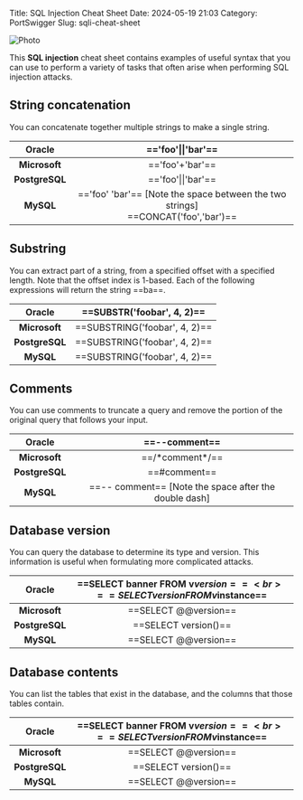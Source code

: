 Title: SQL Injection Cheat Sheet
Date: 2024-05-19 21:03
Category: PortSwigger
Slug: sqli-cheat-sheet



![Photo]({attach}SQLI_CHEAT_SHEET/black-green-cheat-sheet-stamp-black-green-cheat-sheet-stamp-illustration-graphic-concept-108947651.jpg.webp)

This **SQL injection** cheat sheet contains examples of useful syntax that you can use to perform a variety of tasks that often arise when performing SQL injection attacks.

## String concatenation

You can concatenate together multiple strings to make a single string.

| Oracle         | =='foo'\|\|'bar'==                                           |
|:--------------:|:------------------------------------------------------------:|
| **Microsoft**  | =='foo'+'bar'==                                              |
| **PostgreSQL** | =='foo'\|\|'bar'==                                           |
| **MySQL**      | =='foo' 'bar'== [Note the space between the two strings]<br>==CONCAT('foo','bar')== |
## Substring

You can extract part of a string, from a specified offset with a specified length. Note that the offset index is 1-based. Each of the following expressions will return the string ==ba==.

| Oracle         | ==SUBSTR('foobar', 4, 2)==    |
|:--------------:|:-----------------------------:|
| **Microsoft**  | ==SUBSTRING('foobar', 4, 2)== |
| **PostgreSQL** | ==SUBSTRING('foobar', 4, 2)== |
| **MySQL**      | ==SUBSTRING('foobar', 4, 2)== |

## Comments

You can use comments to truncate a query and remove the portion of the original query that follows your input.

| Oracle         | ==--comment==                                          |
|:--------------:|:------------------------------------------------------:|
| **Microsoft**  | ==/\*comment\*/==                                      |
| **PostgreSQL** | ==\#comment==                                          |
| **MySQL**      | ==-- comment==  [Note the space after the double dash] |

## Database version

You can query the database to determine its type and version. This information is useful when formulating more complicated attacks.

| Oracle         | ==SELECT banner FROM v$version==<br>==SELECT version FROM v$instance== |
|:--------------:|:------------------------------------------------------------:|
| **Microsoft**  | ==SELECT @@version==                                         |
| **PostgreSQL** | ==SELECT version()==                                         |
| **MySQL**      | ==SELECT @@version==                                         |

## Database contents

You can list the tables that exist in the database, and the columns that those tables contain.

| Oracle         | ==SELECT banner FROM v$version==<br>==SELECT version FROM v$instance== |
|:--------------:|:------------------------------------------------------------:|
| **Microsoft**  | ==SELECT @@version==                                         |
| **PostgreSQL** | ==SELECT version()==                                         |
| **MySQL**      | ==SELECT @@version==                                         |
